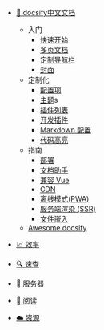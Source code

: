 + [💎 docsify中文文档](/0-docs/docsify/_readme.md)
  + 入门
    - [快速开始](/0-docs/docsify/quickstart.md)
    - [多页文档](/0-docs/docsify/morepages.md)
    - [定制导航栏](/0-docs/docsify/customnavbar.md)
    - [封面](/0-docs/docsify/cover.md)
  + 定制化
    - [配置项](/0-docs/docsify/configuration.md)
    - [主题](/0-docs/docsify/themes.md)s
    - [插件列表](/0-docs/docsify/plugins.md)
    - [开发插件](/0-docs/docsify/writeaplugin.md)
    - [Markdown 配置](/0-docs/docsify/markdown.md)
    - [代码高亮](/0-docs/docsify/languagehighlight.md) 
  + 指南
    - [部署](/0-docs/docsify/deploy.md)
    - [文档助手](/0-docs/docsify/helpers.md)
    - [兼容 Vue](/0-docs/docsify/vue.md)
    - [CDN](/0-docs/docsify/cdn.md)
    - [离线模式(PWA)](/0-docs/docsify/pwa.md)
    - [服务端渲染 (SSR)](/0-docs/docsify/ssr.md)
    - [文件嵌入](/0-docs/docsify/files.md)
  + [Awesome docsify](/0-docs/docsify/awesome.md)

+ [📈 效率](/0-docs/strategy/README.md)

+ [🔍 速查](/0-docs/search/README.md)

+ [🐧 服务器](/0-docs/server/README.md)

+ [💭 阅读](/0-docs/read/README.md)

+ [☁️ 资源](/0-docs/resource/README.md)

